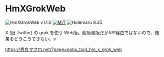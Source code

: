 # HmXGrokWeb

![HmXGrokWeb v1.1.0](https://img.shields.io/badge/HmHmXGrokWeb-v1.1.0-6479ff.svg)
[![MIT](https://img.shields.io/badge/license-MIT-blue.svg?style=flat)](LICENSE)
![Hidemaru 9.35](https://img.shields.io/badge/Hidemaru-v9.35-6479ff.svg)

X (旧 Twitter) の grok を使う Web版。超簡易版だがAPI経由ではないので、結果をどうこうできない。v

https://秀丸マクロ.net/?page=nobu_tool_hm_x_grok_web
